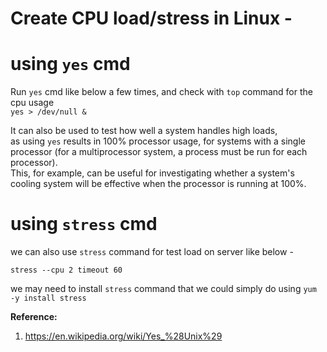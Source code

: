 # Create CPU load/stress in Linux - 

# using `yes` cmd
Run `yes` cmd like below a few times, and check with `top` command for the cpu usage  
`yes > /dev/null &`  

It can also be used to test how well a system handles high loads,  
as using `yes` results in 100% processor usage, for systems with a single processor (for a multiprocessor system, a process must be run for each processor).  
This, for example, can be useful for investigating whether a system's cooling system will be effective when the processor is running at 100%.  

# using `stress` cmd

we can also use `stress` command for test load on server like below -  

`stress --cpu 2 timeout 60`  

we may need to install `stress` command that we could simply do using `yum -y install stress`  


**Reference:**  
1. https://en.wikipedia.org/wiki/Yes_%28Unix%29

